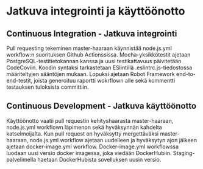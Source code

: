 # Jatkuva integrointi ja käyttöönotto

## Continuous Integration - Jatkuva integrointi

Pull requesting tekeminen master-haaraan käynnistää node.js.yml workflow:n suorituksen Github Actionssissa. Mocha-yksikkötestit ajetaan PostgreSQL-testitietokannan kanssa ja uusi testikattavuus päivitetään CodeCoviin. Koodin syntaksi tarkastetaan ESlintillä .eslintrc.js-tiedostossa määriteltyjen sääntöjen mukaan. Lopuksi ajetaan Robot Framework end-to-end-testit, joista generoituu raportti wokrflown alle sekä kommentti testauksen tuloksista committiin. 

## Continuous Development - Jatkuva käyttöönotto

Käyttöönotto vaatii pull requestin kehityshaarasta master-haaraan, node.js.yml workflown läpimenon sekä hyväksynnän kahdelta katselmoijalta. Kun pull request on hyväksytty mergettäväksi master-haaraan, node.js.yml workflow ajetaan uudelleen ja hyväksytyn ajon jälkeen ajetaan docker-image.yml workflow. Docker-image.yml workflowssa luodaan uusi versio docker imagessa, joka viedään DockerHubiin. Staging-palvelimella haetaan DockerHubista sovelluksen uusin versio. 